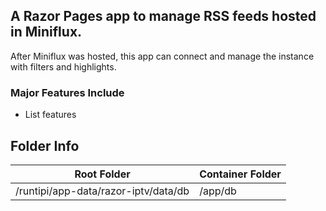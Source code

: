 ## A Razor Pages app to manage RSS feeds hosted in Miniflux. 

After Miniflux was hosted, this app can connect and manage the instance with filters and highlights.

### Major Features Include

* List features

## Folder Info

| Root Folder                              | Container Folder |
|------------------------------------------|------------------|
| /runtipi/app-data/razor-iptv/data/db     | /app/db          |
